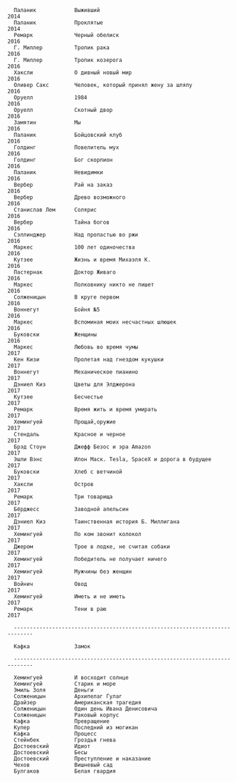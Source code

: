       Паланик            Выживший                                             2014
      Паланик            Проклятые                                            2014
      Ремарк             Черный обелиск                                       2016
      Г. Миллер          Тропик рака                                          2016
      Г. Миллер          Тропик козерога                                      2016
      Хаксли             О дивный новый мир                                   2016
      Оливер Сакс        Человек, который принял жену за шляпу                2016
      Оруелл             1984                                                 2016
      Оруелл             Скотный двор                                         2016
      Замятин            Мы                                                   2016
      Паланик            Бойцовский клуб                                      2016
      Голдинг            Повелитель мух                                       2016
      Голдинг            Бог скорпион                                         2016
      Паланик            Невидимки                                            2016
      Вербер             Рай на заказ                                         2016
      Вербер             Древо возможного                                     2016
      Станислав Лем      Солярис                                              2016
      Вербер             Тайна богов                                          2016
      Сэллинджер         Над пропастью во ржи                                 2016
      Маркес             100 лет одиночества                                  2016
      Кутзее             Жизнь и время Михаэля К.                             2016
      Пастернак          Доктор Живаго                                        2016
      Маркес             Полковнику никто не пишет                            2016
      Солженицын         В круге первом                                       2016
      Воннегут           Бойня №5                                             2016
      Маркес             Вспоминая моих несчастных шлюшек                     2016
      Буковски           Женщины                                              2016
      Маркес             Любовь во время чумы                                 2017
      Кен Кизи           Пролетая над гнездом кукушки                         2017
      Воннегут           Механическое пианино                                 2017
      Дэниел Киз         Цветы для Элджерона                                  2017
      Кутзее             Бесчестье                                            2017
      Ремарк             Время жить и время умирать                           2017
      Хемингуей          Прощай,оружие                                        2017
      Стендаль           Красное и черное                                     2017
      Брэд Стоун         Джефф Безос и эра Amazon                             2017
      Эшли Вэнс          Илон Маск. Tesla, SpaceX и дорога в будущее          2017
      Буковски           Хлеб с ветчиной                                      2017
      Хаксли             Остров                                               2017
      Ремарк             Три товарища                                         2017
      Бёрджесс           Заводной апельсин                                    2017
      Дэниел Киз         Таинственная история Б. Миллигана                    2017
      Хемингуей          По ком звонит колокол                                2017
      Джером             Трое в лодке, не считая собаки                       2017
      Хемингуей          Победитель не получает ничего                        2017
      Хемингуей          Мужчины без женщин                                   2017
      Войнич             Овод                                                 2017
      Хемингуей          Иметь и не иметь                                     2017
      Ремарк             Тени в раю                                           2017

      ----------------------------------------------------------------------------

      Кафка              Замок

      ----------------------------------------------------------------------------

      Хемингуей          И восходит солнце
      Хемингуей          Старик и море
      Эмиль Золя         Деньги
      Солженицын         Архипелаг Гулаг
      Драйзер            Американская трагедия
      Солженицын         Один день Ивана Денисовича
      Солженицын         Раковый корпус
      Кафка              Превращение
      Купер              Последний из могикан
      Кафка              Процесс
      Стейнбек           Гроздья гнева
      Достоевский        Идиот
      Достоевский        Бесы
      Достоевский        Преступление и наказание
      Чехов              Вишневый сад
      Булгаков           Белая гвардия
